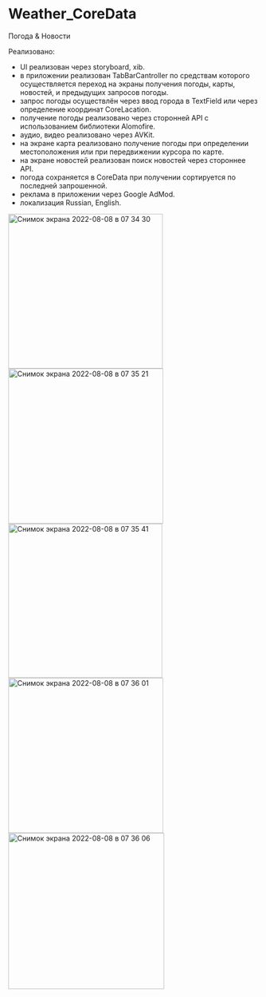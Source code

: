 # Weather_CoreData

Погода & Новости

Реализовано:

- UI реализован через storyboard, xib.
- в приложении реализован TabBarCantroller по средствам которого осуществляется переход
на экраны получения погоды, карты, новостей, и предыдущих запросов погоды.
- запрос погоды осуществлён через ввод города в TextField или через определение координат CoreLacation.
- получение погоды реализовано через сторонней АPI с использованием библиотеки Alomofire.
- аудио, видео реализовано через AVKit.
- на экране карта реализовано получение погоды при определении местоположения или при передвижении курсора 
по карте.
- на экране новостей реализован поиск новостей через стороннее API.
- погода сохраняется в CoreData при получении сортируется по последней запрошенной.
- реклама в приложении через Google AdMod.
- локализация Russian, English.
<img width="310" alt="Снимок экрана 2022-08-08 в 07 34 30" src="https://user-images.githubusercontent.com/105010775/183327841-4188f7de-f46c-4729-b053-9111df51a19d.png">
<img width="311" alt="Снимок экрана 2022-08-08 в 07 35 21" src="https://user-images.githubusercontent.com/105010775/183327865-0fce592a-0982-4ac6-9567-6a1a3cd633ce.png">
<img width="309" alt="Снимок экрана 2022-08-08 в 07 35 41" src="https://user-images.githubusercontent.com/105010775/183327873-c61209b6-31c7-4856-a300-13f29d78866a.png">
<img width="311" alt="Снимок экрана 2022-08-08 в 07 36 01" src="https://user-images.githubusercontent.com/105010775/183327885-1510b018-0e9e-4dcb-82a4-3b28b1a9222c.png">
<img width="313" alt="Снимок экрана 2022-08-08 в 07 36 06" src="https://user-images.githubusercontent.com/105010775/183327895-ea75e94e-460e-4bc0-b6fd-02ec867733bd.png">
